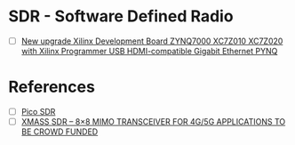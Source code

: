 # SDR - Software Defined Radio


- [ ] [New upgrade Xilinx Development Board ZYNQ7000 XC7Z010 XC7Z020 with Xilinx Programmer USB HDMI-compatible Gigabit Ethernet PYNQ](https://www.aliexpress.com/item/1005006691405638.html)

# References

- [ ] [Pico SDR](https://blog.porucha.net/2024/pico-sdr/)
- [ ] [XMASS SDR – 8×8 MIMO TRANSCEIVER FOR 4G/5G APPLICATIONS TO BE CROWD FUNDED](https://www.rtl-sdr.com/xmass-sdr-8x8-mimo-transceiver-for-4g-5g-applications-to-be-crowd-funded/)
